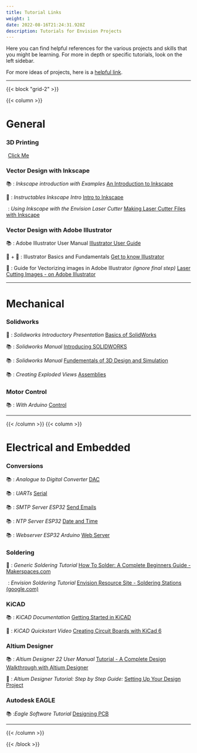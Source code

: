 ```yaml
---
title: Tutorial Links
weight: 1
date: 2022-08-16T21:24:31.928Z
description: Tutorials for Envision Projects
---
```

Here you can find helpful references for the various projects and skills that you might be learning. 
For more in depth or specific tutorials, look on the left sidebar.

For more ideas of projects, here is a [helpful link](https://www.youtube.com/playlist?list=PL4F0A475BBCE9CEA3).

<!-- \\\\\\\\*\\\\\\\\*\\\\\\\\*For Admin:\\\\\\\\*\\\\\\\\*\\\\\\\\* When linking to tutorials, please link to the tutorial section, such as \\\\\\\\`"/tutorials/#solidworks\\\\\\\\` -->

- - -

{{< block "grid-2" >}}

{{< column >}}

<!--COLUMN #1-->

<!--Try to keep these two columns generally balanced-->

# General

### 3D Printing

<img src="/favicons/favicon-32x32.png" height="1em" style="display: span; margin: 0; padding: 0">  [Click Me](https://docs.google.com/presentation/d/1CYFoB5y7_UgWvok6kU07hWUgDARuQ7qd6FVQ0fbHOIs/present#slide=id.p)

### Vector Design with Inkscape

📚 : *Inkscape introduction with Examples* [An Introduction to Inkscape](https://wiki.inkscape.org/wiki/images/f/f2/Introduction_to_Inkscape_by_Gavin_Corley.pdf)

📰 : *Instructables Inkscape Intro* [Intro to Inkscape](https://www.instructables.com/Intro-to-Inkscape/)

<img src="/favicons/favicon-32x32.png" height="1em" style="display: span; margin: 0; padding: 0"> : *Using Inkscape with the Envision Laser Cutter* [Making Laser Cutter Files with Inkscape](https://docs.google.com/presentation/d/1WsqGhXSQNI8gIABASzcQUoLCdPK2LxA8qUmMzdz1ycQ/present#slide=id.p)

### Vector Design with Adobe Illustrator

📚 : Adobe Illustrator User Manual [Illustrator User Guide](https://helpx.adobe.com/illustrator/user-guide.html)

📰 + 📼 : Illustrator Basics and Fundamentals [Get to know Illustrator](https://helpx.adobe.com/illustrator/how-to/ai-basics-fundamentals.html)

📰 : Guide for Vectorizing images in Adobe Illustrator *(ignore final step)* [Laser Cutting Images - on Adobe Illustrator](https://www.instructables.com/Laser-Cutting-Images-on-Adobe-Illustrator/)

- - -

# Mechanical

### Solidworks

📰 : *Solidworks Introductory Presentation* [Basics of SolidWorks](https://thecube.eng.ua.edu/wp-content/themes/ua-theme-coe-child/assets/instructions/SolidWorks-Tutorial.pdf)

📚 : *Solidworks Manual* [Introducing SOLIDWORKS](https://my.solidworks.com/solidworks/guide/SOLIDWORKS_Introduction_EN.pdf)

📚 : *Solidworks Manual* [Fundementals of 3D Design and Simulation](https://www.solidworks.com/sites/default/files/2020-05/Fundamentals3DDesign-SIM-ENG-SV.pdf)

📚 : *Creating Exploded Views* [](https://www.solidworks.com/sites/default/files/2020-05/Fundamentals3DDesign-SIM-ENG-SV.pdf)[Assemblies](https://help.solidworks.com/2020/english/SolidWorks/sldworks/t_creating_exploded_views.htm)

### Motor Control

📚 : *With Arduino* [Control](https://www.allaboutcircuits.com/projects/control-a-motor-with-an-arduino/)

- - -

<!--COLUMN BREAK-->

{{< /column >}}
{{< column >}}

<!--COLUMN #2-->

# Electrical and Embedded

### Conversions

📚 : *Analogue to Digital Converter* [](https://www.electronics-tutorials.ws/combination/analogue-to-digital-converter.html)[DAC](https://www.electronics-tutorials.ws/combination/analogue-to-digital-converter.html)

📚 : *UARTs* [Serial](https://learn.sparkfun.com/tutorials/serial-communication/uarts)

📚 : *SMTP Server ESP32* [Send Emails](https://randomnerdtutorials.com/esp32-send-email-smtp-server-arduino-ide/)

📚 : *NTP Server ESP32* [Date and Time](https://randomnerdtutorials.com/esp32-ntp-client-date-time-arduino-ide/)

📚 : *Webserver ESP32 Arduino* [Web Server](https://randomnerdtutorials.com/esp32-web-server-arduino-ide/)

### Soldering

📰 : *Generic Soldering Tutorial* [How To Solder: A Complete Beginners Guide - Makerspaces.com](https://www.makerspaces.com/how-to-solder/#:~:text=Soldering%20is%20the%20process%20of,electrical%20bond%20between%20the%20parts.)

<img src="/favicons/favicon-32x32.png" height="1em" style="display: span; margin: 0; padding: 0"> : *Envision Soldering Tutorial* [Envision Resource Site - Soldering Stations (google.com)](https://sites.google.com/ucsd.edu/envisionhub/tutorials/soldering-stations)

### KiCAD

📚 : *KiCAD Documentation* [Getting Started in KiCAD](https://docs.kicad.org/6.0/en/getting_started_in_kicad/getting_started_in_kicad.html)

📼 : *KiCAD Quickstart Video* [Creating Circuit Boards with KiCad 6](https://www.youtube.com/watch?v=5Be7XOMmPQE)

### Altium Designer

📚 : *Altium Designer 22 User Manual* [Tutorial - A Complete Design Walkthrough with Altium Designer](https://www.altium.com/documentation/altium-designer/tutorial-complete-design-walkthrough)

📼 : *Altium Designer Tutorial: Step by Step Guide:* [Setting Up Your Design Project](https://www.ourpcb.com/altium-designer-tutorial-step-by-step-guide.html#Step_2_Setting_Up_Your_Design_Project)

### Autodesk EAGLE

📚 :*Eagle Software Tutorial* [Designing PCB](https://www.wiringo.com/eagle-software-tutorial.html)

- - -

{{< /column >}}

{{< /block >}}